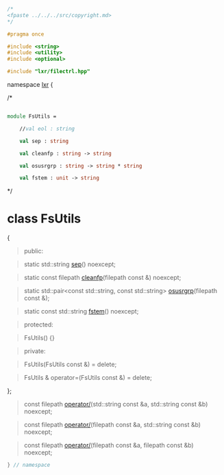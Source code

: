 ```cpp

/*
<fpaste ../../../src/copyright.md>
*/

#pragma once

#include <string>
#include <utility>
#include <optional>

#include "lxr/filectrl.hpp"

````

namespace [lxr](namespace.list) {

/*

```fsharp

module FsUtils =

    //val eol : string

    val sep : string

    val cleanfp : string -> string

    val osusrgrp : string -> string * string

    val fstem : unit -> string
```

*/

# class FsUtils

{

>public:

>static std::string [sep](fsutils_functions.cpp.md)() noexcept;

>static const filepath [cleanfp](fsutils_functions.cpp.md)(filepath const &) noexcept;

>static std::pair&lt;const std::string, const std::string&gt; [osusrgrp](fsutils_functions.cpp.md)(filepath const &);

>static const std::string [fstem](fsutils_functions.cpp.md)() noexcept;

>protected:

>FsUtils() {}

>private:

>FsUtils(FsUtils const &) = delete;

>FsUtils & operator=(FsUtils const &) = delete;

};


>const filepath [operator/](fsutils_functions.cpp.md)(std::string const &a, std::string const &b) noexcept;

>const filepath [operator/](fsutils_functions.cpp.md)(filepath const &a, std::string const &b) noexcept;

>const filepath [operator/](fsutils_functions.cpp.md)(filepath const &a, filepath const &b) noexcept;


```cpp
} // namespace
```
